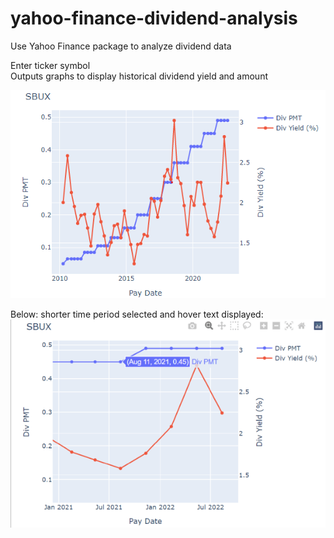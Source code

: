 # yahoo-finance-dividend-analysis
Use Yahoo Finance package to analyze dividend data  
  
Enter ticker symbol  
Outputs graphs to display historical dividend yield and amount  
  
![Graph](graph-dividend.png)
  
Below: shorter time period selected and hover text displayed:  
![Graph](graph-dividend-zoom-and-hover.png)  
